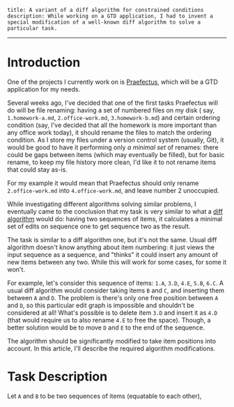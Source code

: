     title: A variant of a diff algorithm for constrained conditions
    description: While working on a GTD application, I had to invent a special modification of a well-known diff algorithm to solve a particular task.
---

# Introduction

One of the projects I currently work on is [Praefectus][praefectus], which will
be a GTD application for my needs.

Several weeks ago, I've decided that one of the first tasks Praefectus will do
will be file renaming: having a set of numbered files on my disk (
say, `1.homework-a.md`, `2.office-work.md`, `3.homework-b.md`) and certain
ordering condition (say, I've decided that all the homework is more important
than any office work today), it should rename the files to match the ordering
condition. As I store my files under a version control system (usually, Git), it
would be good to have it performing only _a minimal set_ of renames: there could
be gaps between items (which may eventually be filled), but for basic rename, to
keep my file history more clean, I'd like it to not rename items that could stay
as-is.

For my example it would mean that Praefectus should only
rename `2.office-work.md` into `4.office-work.md`, and leave number 2
unoccupied.

While investigating different algorithms solving similar problems, I eventually
came to the conclusion that my task is very similar to what
a [diff algorithm][diff-algorithm] would do: having two sequences of items, it
calculates a minimal set of edits on sequence one to get sequence two as the
result.

The task is similar to a diff algorithm one, but it's not the same. Usual diff
algorithm doesn't know anything about item numbering: it just views the input
sequence as a sequence, and "thinks" it could insert any amount of new items
between any two. While this will work for some cases, for some it won't.

For example, let's consider this sequence of items: `1.A`, `3.D`, `4.E`, `5.B`,
`6.C`. A usual diff algorithm would consider taking items `B` and `C`, and
inserting them between `A` and `D`. The problem is there's only one free
position between `A` and `D`, so this particular edit graph is impossible and
shouldn't be considered at all! What's possible is to delete item `3.D` and
insert it as `4.D` (that would require us to also rename `4.E` to free the
space). Though, a better solution would be to move `D` and `E` to the end of the
sequence.

The algorithm should be significantly modified to take item positions into
account. In this article, I'll describe the required algorithm modifications.

# Task Description

Let `A` and `B` to be two sequences of items (equatable to each other),

[diff-algorithm]: https://en.wikipedia.org/wiki/Diff#Algorithm
[praefectus]: https://github.com/ForNeVeR/praefectus/
